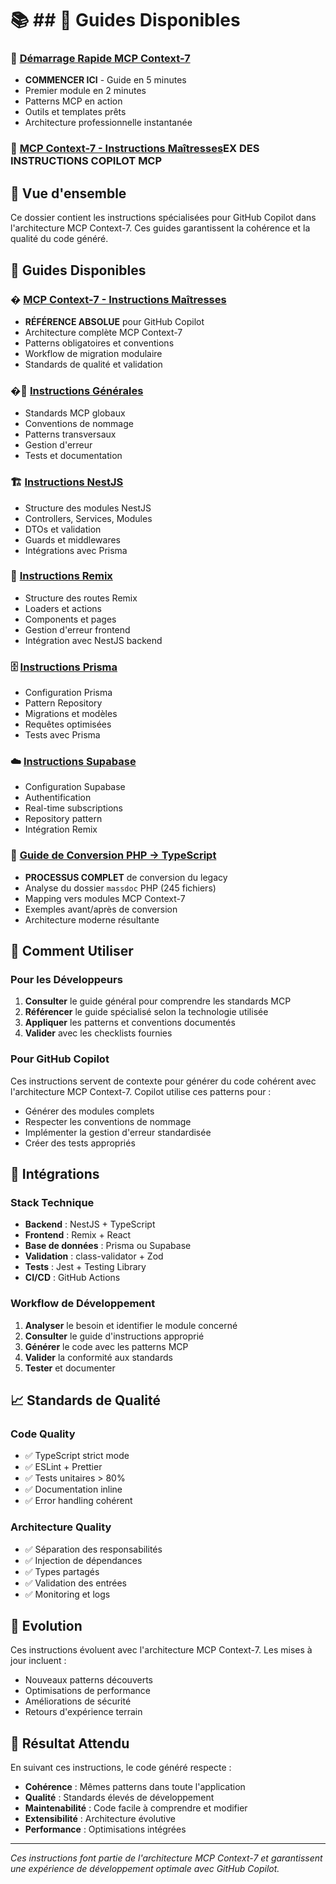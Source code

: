 # 📚 ## 📖 Guides Disponibles

### 🚀 [Démarrage Rapide MCP Context-7](./mcp-quick-start.md)
- **COMMENCER ICI** - Guide en 5 minutes
- Premier module en 2 minutes
- Patterns MCP en action
- Outils et templates prêts
- Architecture professionnelle instantanée

### 🎯 [MCP Context-7 - Instructions Maîtresses](./mcp-context-7-master-instructions.md)EX DES INSTRUCTIONS COPILOT MCP

## 🎯 Vue d'ensemble
Ce dossier contient les instructions spécialisées pour GitHub Copilot dans l'architecture MCP Context-7. Ces guides garantissent la cohérence et la qualité du code généré.

## 📖 Guides Disponibles

### � [MCP Context-7 - Instructions Maîtresses](./mcp-context-7-master-instructions.md)
- **RÉFÉRENCE ABSOLUE** pour GitHub Copilot
- Architecture complète MCP Context-7
- Patterns obligatoires et conventions
- Workflow de migration modulaire
- Standards de qualité et validation

### �🌟 [Instructions Générales](./mcp-general-instructions.md)
- Standards MCP globaux
- Conventions de nommage
- Patterns transversaux
- Gestion d'erreur
- Tests et documentation

### 🏗️ [Instructions NestJS](./mcp-nestjs-instructions.md)
- Structure des modules NestJS
- Controllers, Services, Modules
- DTOs et validation
- Guards et middlewares
- Intégrations avec Prisma

### 🎨 [Instructions Remix](./mcp-remix-instructions.md)
- Structure des routes Remix
- Loaders et actions
- Components et pages
- Gestion d'erreur frontend
- Intégration avec NestJS backend

### 🗄️ [Instructions Prisma](./mcp-prisma-instructions.md)
- Configuration Prisma
- Pattern Repository
- Migrations et modèles
- Requêtes optimisées
- Tests avec Prisma

### ☁️ [Instructions Supabase](./mcp-supabase-instructions.md)
- Configuration Supabase
- Authentification
- Real-time subscriptions
- Repository pattern
- Intégration Remix

### 🔄 [Guide de Conversion PHP → TypeScript](./php-to-typescript-conversion-guide.md)
- **PROCESSUS COMPLET** de conversion du legacy
- Analyse du dossier `massdoc` PHP (245 fichiers)
- Mapping vers modules MCP Context-7
- Exemples avant/après de conversion
- Architecture moderne résultante

## 🎯 Comment Utiliser

### Pour les Développeurs
1. **Consulter** le guide général pour comprendre les standards MCP
2. **Référencer** le guide spécialisé selon la technologie utilisée
3. **Appliquer** les patterns et conventions documentés
4. **Valider** avec les checklists fournies

### Pour GitHub Copilot
Ces instructions servent de contexte pour générer du code cohérent avec l'architecture MCP Context-7. Copilot utilise ces patterns pour :
- Générer des modules complets
- Respecter les conventions de nommage
- Implémenter la gestion d'erreur standardisée
- Créer des tests appropriés

## 🔧 Intégrations

### Stack Technique
- **Backend** : NestJS + TypeScript
- **Frontend** : Remix + React
- **Base de données** : Prisma ou Supabase
- **Validation** : class-validator + Zod
- **Tests** : Jest + Testing Library
- **CI/CD** : GitHub Actions

### Workflow de Développement
1. **Analyser** le besoin et identifier le module concerné
2. **Consulter** le guide d'instructions approprié
3. **Générer** le code avec les patterns MCP
4. **Valider** la conformité aux standards
5. **Tester** et documenter

## 📈 Standards de Qualité

### Code Quality
- ✅ TypeScript strict mode
- ✅ ESLint + Prettier
- ✅ Tests unitaires > 80%
- ✅ Documentation inline
- ✅ Error handling cohérent

### Architecture Quality
- ✅ Séparation des responsabilités
- ✅ Injection de dépendances
- ✅ Types partagés
- ✅ Validation des entrées
- ✅ Monitoring et logs

## 🚀 Evolution

Ces instructions évoluent avec l'architecture MCP Context-7. Les mises à jour incluent :
- Nouveaux patterns découverts
- Optimisations de performance
- Améliorations de sécurité
- Retours d'expérience terrain

## 🎉 Résultat Attendu

En suivant ces instructions, le code généré respecte :
- **Cohérence** : Mêmes patterns dans toute l'application
- **Qualité** : Standards élevés de développement
- **Maintenabilité** : Code facile à comprendre et modifier
- **Extensibilité** : Architecture évolutive
- **Performance** : Optimisations intégrées

---

*Ces instructions font partie de l'architecture MCP Context-7 et garantissent une expérience de développement optimale avec GitHub Copilot.*
